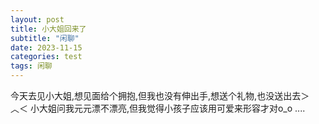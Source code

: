 ```yaml
---
layout: post
title: 小大姐回来了
subtitle: "闲聊"
date: 2023-11-15
categories: test
tags: 闲聊
---
```

今天去见小大姐,想见面给个拥抱,但我也没有伸出手,想送个礼物,也没送出去＞︿＜
小大姐问我元元漂不漂亮,但我觉得小孩子应该用可爱来形容才对o_o ....
